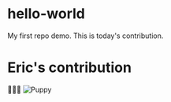 # hello-world
My first repo demo.
This is today's contribution.

# Eric's contribution
🐶🐶🐶
![Puppy](https://i.imgur.com/HrSWwzf.jpg)
